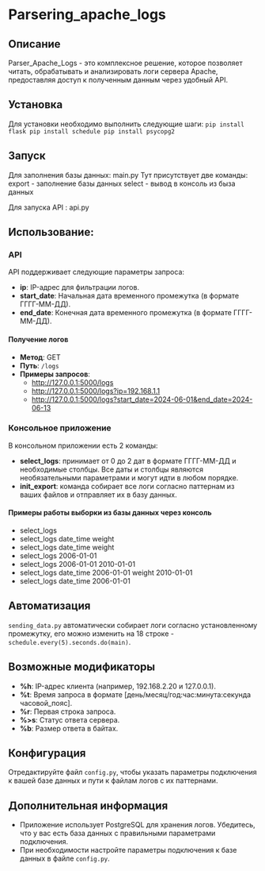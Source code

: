 # Parsering_apache_logs

## Описание
Parser_Apache_Logs - это комплексное решение, которое позволяет читать, обрабатывать и анализировать логи сервера Apache, предоставляя доступ к полученным данным через удобный API.


## Установка
Для установки необходимо выполнить следующие шаги:
    ```
    pip install flask
    pip install schedule
    pip install psycopg2
    ```

## Запуск

Для заполнения базы данных:
main.py
Тут присутствует две команды: 
export - заполнение базы данных
select - вывод в консоль из быза данных


Для запуска API :
api.py


## Использование:

### API

API поддерживает следующие параметры запроса:

- **ip**: IP-адрес для фильтрации логов.
- **start_date**: Начальная дата временного промежутка (в формате ГГГГ-ММ-ДД).
- **end_date**: Конечная дата временного промежутка (в формате ГГГГ-ММ-ДД).

#### Получение логов
- **Метод**: GET
- **Путь**: `/logs`
- **Примеры запросов**:
  - http://127.0.0.1:5000/logs
  - http://127.0.0.1:5000/logs?ip=192.168.1.1
  - http://127.0.0.1:5000/logs?start_date=2024-06-01&end_date=2024-06-13

### Консольное приложение

В консольном приложении есть 2 команды:

- **select_logs**: принимает от 0 до 2 дат в формате ГГГГ-ММ-ДД и необходимые столбцы. Все даты и столбцы являются необязательными параметрами и могут идти в любом порядке.
- **init_export**: команда собирает все логи согласно паттернам из ваших файлов и отправляет их в базу данных.

#### Примеры работы выборки из базы данных через консоль

- select_logs
- select_logs date_time weight
- select_logs date_time weight
- select_logs 2006-01-01
- select_logs 2006-01-01 2010-01-01
- select_logs date_time 2006-01-01 weight 2010-01-01
- select_logs date_time 2006-01-01

## Автоматизация

`sending_data.py` автоматически собирает логи согласно установленному промежутку, его можно изменить на 18 строке - `schedule.every(5).seconds.do(main)`.

## Возможные модификаторы

- **%h**: IP-адрес клиента (например, 192.168.2.20 и 127.0.0.1).
- **%t**: Время запроса в формате [день/месяц/год:час:минута:секунда часовой_пояс].
- **%r**: Первая строка запроса.
- **%>s**: Статус ответа сервера.
- **%b**: Размер ответа в байтах.

## Конфигурация

Отредактируйте файл `config.py`, чтобы указать параметры подключения к вашей базе данных и пути к файлам логов с их паттернами.

## Дополнительная информация

- Приложение использует PostgreSQL для хранения логов. Убедитесь, что у вас есть база данных с правильными параметрами подключения.
- При необходимости настройте параметры подключения к базе данных в файле `config.py`.
